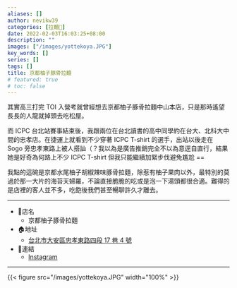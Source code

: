 ```yaml
---
aliases: []
author: nevikw39
categories: [拉麵🍜]
date: 2022-02-03T16:03:25+08:00
description: ""
images: ["/images/yottekoya.JPG"]
key_words: []
series: []
tags: []
title: 京都柚子豚骨拉麵
# featured: true
# toc: false
---
```


其實高三打完 TOI 入營考就曾經想去京都柚子豚骨拉麵中山本店，只是那時遙望長長的人龍就掉頭去吃松屋。

而 ICPC 台北站賽事結束後，我跟兩位在台北讀書的高中同學約在台大、北科大中間的忠孝店。在捷運上就看到不少穿著 ICPC T-shirt 的選手，出站以後走在 Sogo 旁忠孝東路上被人搭訕（？我以為是廣告推銷完全不以為意逕自直行，結果她是好奇為何路上不少 ICPC T-shirt 但我只能繼續加緊步伐避免尷尬 ==

我點的這碗是京都水尾柚子胡椒辣味豚骨拉麵，除惹有柚子果肉以外，最特別的莫過於那一大片的海苔天婦羅，不論直接脆脆的吃或是泡一下湯頭都很合適。難得的是店裡的客人並不多，吃飽後我們甚至暢聊許久才離去。

---
+ 🏬店名
    * 京都柚子豚骨拉麵
+ 🏠地址
    * [台北市大安區忠孝東路四段 17 巷 4 號](https://g.page/yottekoya-ramen)
+ 🔗連結
    * [Instagram](https://www.instagram.com/kyoto.yuzu.ramen/)
---

{{< figure src="/images/yottekoya.JPG" width="100%" >}}
